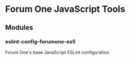 Forum One JavaScript Tools
================================
Modules
-------

### eslint-config-forumone-es5

Forum One's base JavaScript ESLint configuration.
